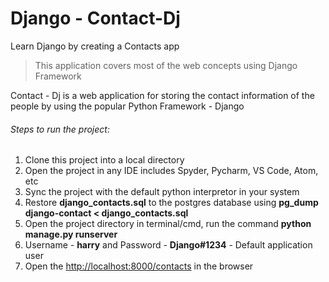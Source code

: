 # Django - Contact-Dj
Learn Django by creating a Contacts app

>This application covers most of the web concepts using Django Framework

Contact - Dj is a web application for storing the contact information of the people by using the popular Python Framework - Django 

###### Steps to run the project:
  1. Clone this project into a local directory
  2. Open the project in any IDE includes Spyder, Pycharm, VS Code, Atom, etc
  3. Sync the project with the default python interpretor in your system
  4. Restore **django_contacts.sql** to the postgres database using **pg_dump django-contact < django_contacts.sql**
  5. Open the project directory in terminal/cmd, run the command **python manage.py runserver**
  6. Username - **harry** and Password - **Django#1234** - Default application user
  7. Open the [http://localhost:8000/contacts](http://localhost:8000/contacts) in the browser
